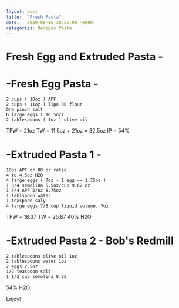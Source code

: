 ```yaml
---
layout: post
title:  "Fresh Pasta"
date:   2020-08-16 10:56:00 -0800
categories: Recipes Pasta 
---
```


# Fresh Egg and Extruded Pasta -

# -Fresh Egg Pasta - 

	2 cups ( 10oz ) APF 
	2 cups ( 11oz ) Tipo 00 flour
	One pinch salt
	6 large eggs ( 10.5oz)
	2 tablespoons ( 1oz ) olive oil 

TFW = 21oz
TW = 11.5oz + 21oz = 32.5oz
IP = 54%


# -Extruded Pasta 1 - 
	
	10oz APF or 00 or ratio
	4 to 4.5oz H2O
	4 large eggs ( 7oz - 1 egg == 1.75oz )
	1 3/4 semolina 5.5oz/cup 9.62 oz 
	1 3/4 APF 5/oz 8.75oz 
	1 tablspoon water
	1 teaspoon saly
	4 large eggs 7/8 cup liquid volume. 7oz

TFW = 18.37
TW = 25.87
40% H2O

# -Extruded Pasta 2 - Bob's Redmill
	
	2 tablespoons olive oil 1oz
	2 tablespoons water 1oz
	2 eggs 2.5oz
	1/2 teaspoon salt
	1 1/2 cup semolina 8.25

54% H2O



Enjoy!

[github-pages]: https://pages.github.com/
[jekyll-gh]:   https://github.com/jekyll/jekyll
